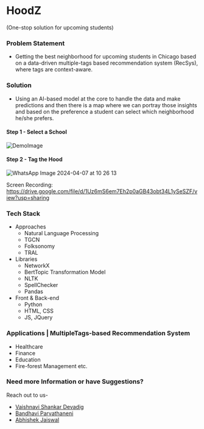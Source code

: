 # HoodZ 
  (One-stop solution for upcoming students)

### Problem Statement  
  - Getting the best neighborhood for upcoming students in Chicago based on a data-driven  multiple-tags based recommendation system (RecSys), where tags are context-aware.

### Solution
  - Using an AI-based model at the core to handle the data and make predictions and then there is a map where we can portray those insights and based on the preference a student can select which neighborhood he/she prefers. 

  #### Step 1 - Select a School

![DemoImage](https://github.com/jabhij/chicagohood_ml/assets/7325312/eaa3beb8-4764-4db1-b6b8-bb7001de1e9e)

  #### Step 2 - Tag the Hood
  ![WhatsApp Image 2024-04-07 at 10 26 13](https://github.com/jabhij/chicagohood_ml/assets/7325312/4e1d0907-88aa-476b-8270-c457ce70663e)


Screen Recording: https://drive.google.com/file/d/1Uz6mS6em7Eh2p0aGB43obt34L1ySeSZF/view?usp=sharing

### Tech Stack
  - Approaches
    - Natural Language Processing
    - TGCN
    - Folksonomy
    - TRAL
  - Libraries
    - NetworkX
    - BertTopic Transformation Model
    - NLTK
    - SpellChecker
    - Pandas
   - Front & Back-end
     - Python
     - HTML, CSS
     - JS, JQuery

### Applications | MultipleTags-based Recommendation System
  - Healthcare
  - Finance
  - Education
  - Fire-forest Management
    etc.
  
### Need more Information or have Suggestions?
Reach out to us-
  - [Vaishnavi Shankar Devadig](https://www.linkedin.com/in/vaishnavi-shankar-devadig/)
  - [Bandhavi Parvathaneni](https://www.linkedin.com/in/bandhavip/)
  - [Abhishek Jaiswal](https://www.linkedin.com/in/jabhij/)
